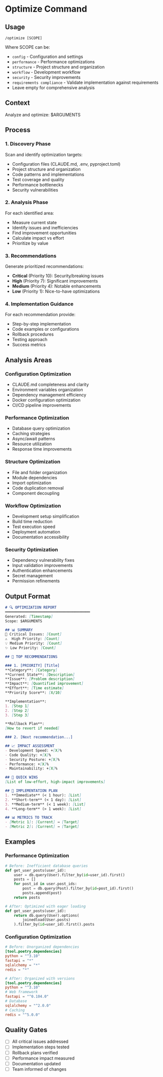 # Optimize Command

## Usage
`/optimize [SCOPE]`

Where SCOPE can be:
- `config` - Configuration and settings
- `performance` - Performance optimizations
- `structure` - Project structure and organization
- `workflow` - Development workflow
- `security` - Security improvements
- `requirements compliance` - Validate implementation against requirements
- Leave empty for comprehensive analysis

## Context
Analyze and optimize: $ARGUMENTS

## Process

### 1. Discovery Phase
Scan and identify optimization targets:
- Configuration files (CLAUDE.md, .env, pyproject.toml)
- Project structure and organization
- Code patterns and implementations
- Test coverage and quality
- Performance bottlenecks
- Security vulnerabilities

### 2. Analysis Phase
For each identified area:
- Measure current state
- Identify issues and inefficiencies
- Find improvement opportunities
- Calculate impact vs effort
- Prioritize by value

### 3. Recommendations
Generate prioritized recommendations:
- **Critical** (Priority 10): Security/breaking issues
- **High** (Priority 7): Significant improvements
- **Medium** (Priority 4): Notable enhancements
- **Low** (Priority 1): Nice-to-have optimizations

### 4. Implementation Guidance
For each recommendation provide:
- Step-by-step implementation
- Code examples or configurations
- Rollback procedures
- Testing approach
- Success metrics

## Analysis Areas

### Configuration Optimization
- CLAUDE.md completeness and clarity
- Environment variables organization
- Dependency management efficiency
- Docker configuration optimization
- CI/CD pipeline improvements

### Performance Optimization
- Database query optimization
- Caching strategies
- Async/await patterns
- Resource utilization
- Response time improvements

### Structure Optimization
- File and folder organization
- Module dependencies
- Import optimization
- Code duplication removal
- Component decoupling

### Workflow Optimization
- Development setup simplification
- Build time reduction
- Test execution speed
- Deployment automation
- Documentation accessibility

### Security Optimization
- Dependency vulnerability fixes
- Input validation improvements
- Authentication enhancements
- Secret management
- Permission refinements

## Output Format
```markdown
# 🔍 OPTIMIZATION REPORT
═══════════════════════════════════════
Generated: [Timestamp]
Scope: $ARGUMENTS

## 📊 SUMMARY
🚨 Critical Issues: [Count]
⚠️  High Priority: [Count]
💡 Medium Priority: [Count]
✨ Low Priority: [Count]

## 🔧 TOP RECOMMENDATIONS

### 1. [PRIORITY] [Title]
**Category**: [Category]
**Current State**: [Description]
**Issue**: [Problem description]
**Impact**: [Quantified improvement]
**Effort**: [Time estimate]
**Priority Score**: [X/10]

**Implementation**:
1. [Step 1]
2. [Step 2]
3. [Step 3]

**Rollback Plan**:
[How to revert if needed]

### 2. [Next recommendation...]

## 📈 IMPACT ASSESSMENT
- Development Speed: +[X]%
- Code Quality: +[X]%
- Security Posture: +[X]%
- Performance: +[X]%
- Maintainability: +[X]%

## 🎯 QUICK WINS
[List of low-effort, high-impact improvements]

## 📝 IMPLEMENTATION PLAN
1. **Immediate** (< 1 hour): [List]
2. **Short-term** (< 1 day): [List]
3. **Medium-term** (< 1 week): [List]
4. **Long-term** (> 1 week): [List]

## 📊 METRICS TO TRACK
- [Metric 1]: [Current] → [Target]
- [Metric 2]: [Current] → [Target]
```

## Examples

### Performance Optimization
```python
# Before: Inefficient database queries
def get_user_posts(user_id):
    user = db.query(User).filter_by(id=user_id).first()
    posts = []
    for post_id in user.post_ids:
        post = db.query(Post).filter_by(id=post_id).first()
        posts.append(post)
    return posts

# After: Optimized with eager loading
def get_user_posts(user_id):
    return db.query(User).options(
        joinedload(User.posts)
    ).filter_by(id=user_id).first().posts
```

### Configuration Optimization
```toml
# Before: Unorganized dependencies
[tool.poetry.dependencies]
python = "^3.10"
fastapi = "*"
sqlalchemy = "*"
redis = "*"

# After: Organized with versions
[tool.poetry.dependencies]
python = "^3.10"
# Web framework
fastapi = "^0.104.0"
# Database
sqlalchemy = "^2.0.0"
# Caching
redis = "^5.0.0"
```

## Quality Gates
- [ ] All critical issues addressed
- [ ] Implementation steps tested
- [ ] Rollback plans verified
- [ ] Performance impact measured
- [ ] Documentation updated
- [ ] Team informed of changes
